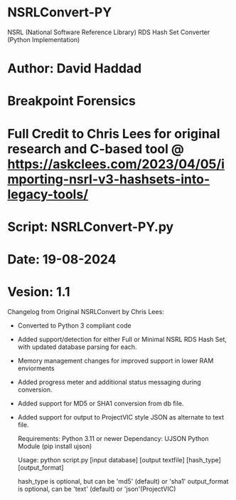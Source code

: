 # NSRLConvert-PY
NSRL (National Software Reference Library) RDS Hash Set Converter (Python Implementation)

# Author: David Haddad
# Breakpoint Forensics
# Full Credit to Chris Lees for original research and C-based tool @ https://askclees.com/2023/04/05/importing-nsrl-v3-hashsets-into-legacy-tools/ 
# Script: NSRLConvert-PY.py
# Date: 19-08-2024
# Vesion: 1.1

Changelog from Original NSRLConvert by Chris Lees:
  - Converted to Python 3 compliant code
  - Added support/detection for either Full or Minimal NSRL RDS Hash Set, with updated database parsing for each.
  - Memory management changes for improved support in lower RAM enviorments
  - Added progress meter and additional status messaging during conversion.
  - Added support for MD5 or SHA1 conversion from db file.
  - Added support for output to ProjectVIC style JSON as alternate to text file.

    Requirements:
    Python 3.11 or newer
    Dependancy: UJSON Python Module
    (pip install ujson)
    
    Usage:
    python script.py [input database] [output textfile] [hash_type] [output_format]
    
    hash_type is optional, but can be 'md5' (default) or 'sha1'
    output_format is optional, can be 'text' (default) or 'json'(ProjectVIC)
